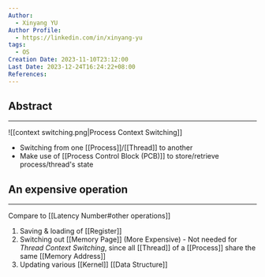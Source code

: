 ```yaml
---
Author:
  - Xinyang YU
Author Profile:
  - https://linkedin.com/in/xinyang-yu
tags:
  - OS
Creation Date: 2023-11-10T23:12:00
Last Date: 2023-12-24T16:24:22+08:00
References: 
---
```

## Abstract
---
![[context switching.png|Process Context Switching]]
- Switching from one [[Process]]/[[Thread]] to another
- Make use of [[Process Control Block (PCB)]] to store/retrieve process/thread's state

## An expensive operation
---
Compare to [[Latency Number#other operations]]
1. Saving & loading of [[Register]]
2. Switching out [[Memory Page]] (More Expensive) - Not needed for *Thread Context Switching*, since all [[Thread]] of a [[Process]] share the same [[Memory Address]]
3. Updating various [[Kernel]] [[Data Structure]]